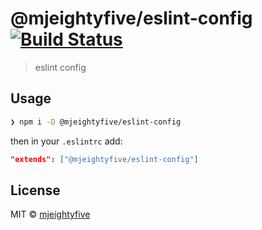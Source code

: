 # @mjeightyfive/eslint-config [![Build Status](https://travis-ci.com/mjeightyfive/eslint-config-cli.svg?branch=master)](https://travis-ci.com/mjeightyfive/@mjeightyfive/eslint-config)

> eslint config

## Usage

```sh
❯ npm i -D @mjeightyfive/eslint-config
```

then in your `.eslintrc` add:

```json
"extends": ["@mjeightyfive/eslint-config"]
```
## License

MIT © [mjeightyfive](http://twitter.com/mjeightyfive)
